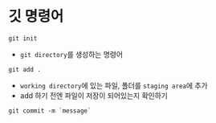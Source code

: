 # 깃 명령어

```shell
git init
```
- `git directory`를 생성하는 명령어

```shell
git add .
```
- `working directory`에 있는 파일, 폴더를 `staging area`에 추가
- add 하기 전엔 파일이 저장이 되어있는지 확인하기

```shell
git commit -m `message`
```

